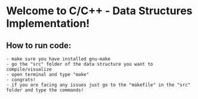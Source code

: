 # Welcome to C/C++ - Data Structures Implementation!

## How to run code:
    - make sure you have installed gnu-make
    - go the "src" folder of the data structure you want to compile/visualize
    - open terminal and type "make"
    - congrats!
    - if you are facing any issues just go to the "makefile" in the "src" folder and type the commands!
